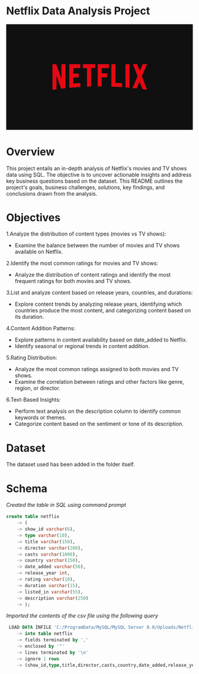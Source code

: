 # Netflix Data Analysis Project

![Netflix logo](https://github.com/vidita30/Netflix_SQL_Project/blob/main/n%20logo.jpg)

# Overview
This project entails an in-depth analysis of Netflix's movies and TV shows data using SQL. The objective is to uncover actionable insights and address key business questions based on the dataset. This README outlines the project's goals, business challenges, solutions, key findings, and conclusions drawn from the analysis.

# Objectives
1.Analyze the distribution of content types (movies vs TV shows): 
- Examine the balance between the number of movies and TV shows available on Netflix.
  
2.Identify the most common ratings for movies and TV shows:
- Analyze the distribution of content ratings and identify the most frequent ratings for both movies and TV shows.</br>

3.List and analyze content based on release years, countries, and durations:</br>
- Explore content trends by analyzing release years, identifying which countries produce the most content, and categorizing    content based on its duration.</br>

4.Content Addition Patterns:</br>
- Explore patterns in content availability based on date_added to Netflix.</br>
- Identify seasonal or regional trends in content addition.</br>

5.Rating Distribution:</br>
- Analyze the most common ratings assigned to both movies and TV shows.</br>
- Examine the correlation between ratings and other factors like genre, region, or director.</br>

6.Text-Based Insights:</br>
- Perform text analysis on the description column to identify common keywords or themes.</br>
- Categorize content based on the sentiment or tone of its description.</br>

# Dataset
The dataset used has been added in the folder itself.

# Schema
*Created the table in SQL using command prompt* 
```sql
create table netflix
    -> (
    -> show_id varchar(6),
    -> type varchar(10),
    -> title varchar(150),
    -> director varchar(208),
    -> casts varchar(1000),
    -> country varchar(150),
    -> date_added varchar(50),
    -> release_year int,
    -> rating varchar(10),
    -> duration varchar(15),
    -> listed_in varchar(55),
    -> description varchar(250)
    -> );
```
*Imported the contents of the csv file using the following query*
```sql
 LOAD DATA INFILE 'C:/ProgramData/MySQL/MySQL Server 8.0/Uploads/Netflix_data.csv'
    -> into table netflix
    -> fields terminated by ','
    -> enclosed by '"'
    -> lines terminated by '\n'
    -> ignore 1 rows
    -> (show_id,type,title,director,casts,country,date_added,release_year,rating,duration,listed_in,description);
```

